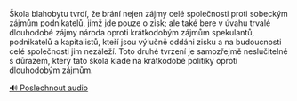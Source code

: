 
Škola blahobytu tvrdí, že brání nejen zájmy celé společnosti proti sobeckým zájmům podnikatelů, jimž jde pouze o zisk; ale také bere v úvahu trvalé dlouhodobé zájmy národa oproti krátkodobým zájmům spekulantů, podnikatelů a kapitalistů, kteří jsou výlučně oddáni zisku a na budoucnosti celé společnosti jim nezáleží. Toto druhé tvrzení je samozřejmě neslučitelné s důrazem, který tato škola klade na krátkodobé politiky oproti dlouhodobým zájmům.

[🔊 Poslechnout audio](/data/7-paragraphs/audio/chapter_165/para_008-kola-blahobytu-tvrd-e-brn-nejen-zjmy-cel-s.mp3)
